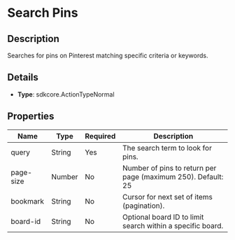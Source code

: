 # Search Pins

## Description

Searches for pins on Pinterest matching specific criteria or keywords.

## Details

- **Type**: sdkcore.ActionTypeNormal

## Properties

| Name      | Type   | Required | Description                                                  |
| --------- | ------ | -------- | ------------------------------------------------------------ |
| query     | String | Yes      | The search term to look for pins.                            |
| page-size | Number | No       | Number of pins to return per page (maximum 250). Default: 25 |
| bookmark  | String | No       | Cursor for next set of items (pagination).                   |
| board-id  | String | No       | Optional board ID to limit search within a specific board.   |
